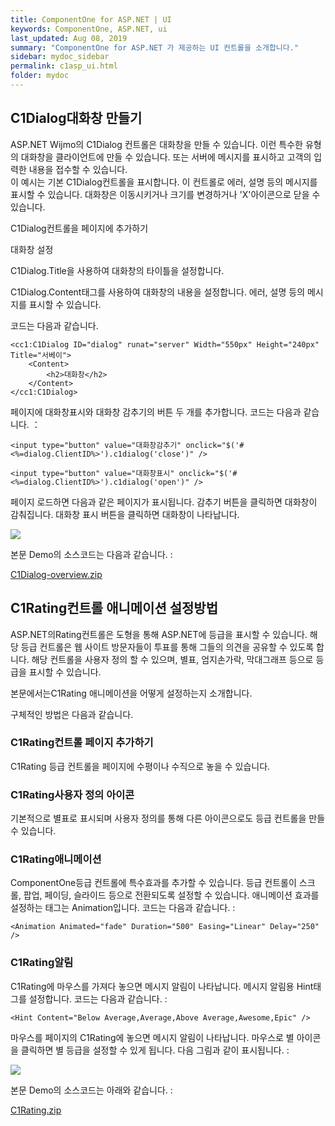 ```yaml
---
title: ComponentOne for ASP.NET | UI
keywords: ComponentOne, ASP.NET, ui
last_updated: Aug 08, 2019
summary: "ComponentOne for ASP.NET 가 제공하는 UI 컨트롤을 소개합니다."
sidebar: mydoc_sidebar
permalink: c1asp_ui.html
folder: mydoc
---
```



## C1Dialog대화창 만들기

ASP.NET Wijmo의 C1Dialog 컨트롤은 대화창을 만들 수 있습니다. 이런 특수한 유형의 대화창을 클라이언트에 만들 수 있습니다. 또는 서버에 메시지를 표시하고 고객의 입력한 내용을 접수할 수 있습니다.  
이 예시는 기본  C1Dialog컨트롤을 표시합니다. 이 컨트롤로 에러, 설명 등의 메시지를 표시할 수 있습니다. 대화창은 이동시키거나 크기를 변경하거나 'X'아이콘으로 닫을 수 있습니다.

  

C1Dialog컨트롤을 페이지에 추가하기

대화창 설정

C1Dialog.Title을 사용하여 대화창의 타이틀을 설정합니다.

C1Dialog.Content태그를 사용하여 대화창의 내용을 설정합니다. 에러, 설명 등의 메시지를 표시할 수 있습니다.

코드는 다음과 같습니다.

  

```
<cc1:C1Dialog ID="dialog" runat="server" Width="550px" Height="240px" Title="서베이">
    <Content>
        <h2>대화창</h2>
    </Content>
</cc1:C1Dialog>
```

페이지에 대화창표시와 대화창 감추기의 버튼 두 개를 추가합니다. 코드는 다음과 같습니다. ：

```
<input type="button" value="대화창감추기" onclick="$('#<%=dialog.ClientID%>').c1dialog('close')" />
  
<input type="button" value="대화창표시" onclick="$('#<%=dialog.ClientID%>').c1dialog('open')" />
```

페이지 로드하면 다음과 같은 페이지가 표시됩니다. 감추기 버튼을 클릭하면 대화창이 감춰집니다. 대화창 표시 버튼을 클릭하면 대화창이 나타납니다.

  

![](https://www.grapecity.co.kr/images/training/c1/tc5-1-1.png)

본문 Demo의 소스코드는 다음과 같습니다. :

[C1Dialog-overview.zip](https://www.grapecity.co.kr/files/C1/Samples/C1ASP.NET/C1Dialog-overview.zip)


## C1Rating컨트롤 애니메이션 설정방법

ASP.NET의Rating컨트롤은 도형을 통해 ASP.NET에 등급을 표시할 수 있습니다. 해당 등급 컨트롤은 웹 사이트 방문자들이 투표를 통해 그들의 의견을 공유할 수 있도록 합니다. 해당 컨트롤을 사용자 정의 할 수 있으며, 별표, 엄지손가락, 막대그래프 등으로 등급을 표시할 수 있습니다.

본문에서는C1Rating 애니메이션을 어떻게 설정하는지 소개합니다.

구체적인 방법은 다음과 같습니다.

  

### C1Rating컨트롤 페이지 추가하기

C1Rating 등급 컨트롤을 페이지에 수평이나 수직으로 놓을 수 있습니다.

  

### C1Rating사용자 정의 아이콘

기본적으로 별표로 표시되며 사용자 정의를 통해 다른 아이콘으로도 등급 컨트롤을 만들 수 있습니다.

  

### C1Rating애니메이션

ComponentOne등급 컨트롤에 특수효과를 추가할 수 있습니다. 등급 컨트롤이 스크롤, 팝업, 페이딩, 슬라이드 등으로 전환되도록 설정할 수 있습니다. 애니메이션 효과를 설정하는 태그는 Animation입니다. 코드는 다음과 같습니다. :

  

```
<Animation Animated="fade" Duration="500" Easing="Linear" Delay="250" />
```

### C1Rating알림

C1Rating에 마우스를 가져다 놓으면 메시지 알림이 나타납니다. 메시지 알림용 Hint태그를 설정합니다. 코드는 다음과 같습니다. :

  

```
<Hint Content="Below Average,Average,Above Average,Awesome,Epic" />
```

마우스를 페이지의 C1Rating에 놓으면 메시지 알림이 나타납니다. 마우스로 별 아이콘을 클릭하면 별 등급을 설정할 수 있게 됩니다. 다음 그림과 같이 표시됩니다. :

  

![](https://www.grapecity.co.kr/images/training/c1/tc5-2-1.gif)

본문 Demo의 소스코드는 아래와 같습니다. :

[C1Rating.zip](https://www.grapecity.co.kr/files/C1/Samples/C1ASP.NET/TestGauge.zip)
